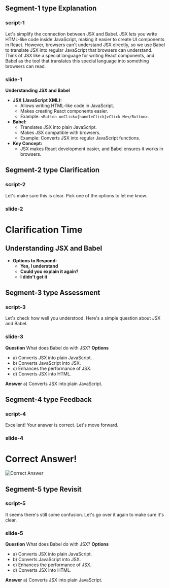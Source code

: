 ## Segment-1 type Explanation

### script-1
Let's simplify the connection between JSX and Babel. JSX lets you write HTML-like code inside JavaScript, making it easier to create UI components in React. However, browsers can't understand JSX directly, so we use Babel to translate JSX into regular JavaScript that browsers can understand. Think of JSX like a special language for writing React components, and Babel as the tool that translates this special language into something browsers can read.

### slide-1
  **Understanding JSX and Babel**
  - **JSX (JavaScript XML):**
    - Allows writing HTML-like code in JavaScript.
    - Makes creating React components easier.
    - Example: `<Button onClick={handleClick}>Click Me</Button>`.
  - **Babel:**
    - Translates JSX into plain JavaScript.
    - Makes JSX compatible with browsers.
    - Example: Converts JSX into regular JavaScript functions.
  - **Key Concept:**
    - JSX makes React development easier, and Babel ensures it works in browsers.

## Segment-2 type Clarification

### script-2
Let's make sure this is clear. Pick one of the options to let me know.

### slide-2
  # Clarification Time
  ## Understanding JSX and Babel
  - **Options to Respond:**
    - **Yes, I understand**
    - **Could you explain it again?**
    - **I didn't get it**

## Segment-3 type Assessment

### script-3
Let's check how well you understood. Here's a simple question about JSX and Babel.

### slide-3
**Question**
What does Babel do with JSX?
**Options**
- a) Converts JSX into plain JavaScript.
- b) Converts JavaScript into JSX.
- c) Enhances the performance of JSX.
- d) Converts JSX into HTML.

**Answer**
a) Converts JSX into plain JavaScript.

## Segment-4 type Feedback

### script-4
Excellent! Your answer is correct. Let's move forward.

### slide-4
  # Correct Answer!
  ![Correct Answer](https://img.freepik.com/premium-vector/student-get-right-answer-illustration_561940-7.jpg)

## Segment-5 type Revisit

### script-5
It seems there's still some confusion. Let's go over it again to make sure it's clear.

### slide-5
**Question**
What does Babel do with JSX?
**Options**
- a) Converts JSX into plain JavaScript.
- b) Converts JavaScript into JSX.
- c) Enhances the performance of JSX.
- d) Converts JSX into HTML.

**Answer**
a) Converts JSX into plain JavaScript.